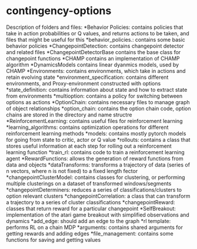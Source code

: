 # contingency-options

Description of folders and files:
  *Behavior Policies: contains policies that take in action probabilities or Q values, and returns actions to be taken, and files that might be useful for this
    *behavior_policies.: contains some basic behavior policies
  *ChangepointDetection: contains changepoint detector and related files
    *ChangepointDetectorBase contains the base class for changepoint functions
    *CHAMP contains an implementation of CHAMP algorithm
    *DynamicsModels contains linear dyanmics models, used by CHAMP
  *Environments: contains environments, which take in actions and retain evolving state
    *environment_specification: contains different environments, and Proxy-environment constructed with options
    *state_definition: contains information about state and how to extract state from environments
    *multioption: contains a policy for switching between options as actions
  *OptionChain: contains necessary files to manage graph of object relationships
    *option_chain: contains the option chain code, option chains are stored in the directory and name structre
  *ReinforcementLearning: contains useful files for reinforcement learning
    *learning_algorithms: contains optimization operations for different reinforcement learning methods
    *models: contains mostly pytorch models for going from state to critic, actor or Q value
    *rollouts: contains a class that stores useful information at each step for rolling out a reinforcement learning function
    *train_rl: contains code to train a reinforcement learning agent
  *RewardFunctions: allows the generation of reward functions from data and objects
    *dataTransforms: transforms a trajectory of data (series of n vectors, where n is not fixed) to a fixed length fector
    *changepointClusterModel: contains classes for clustering, or performing multiple clusterings on a dataset of transformed windows/segments
    *changepointDeterminers: reduces a series of classifications/clusters to option relevant clusters
    *changepointCorrelation: a class that can transform a trajectory to a series of cluster classifications
    *changepointReward: classes that return reward for a particular changepoint
  *SelfBreakout: implementation of the atari game breakout with simplified observations and dynamics
  *add_edge: should add an edge to the graph
  *rl template: performs RL on a chain MDP
  *arguments: contains shared arguments for getting rewards and adding edges
  *file_management: contains some functions for saving and getting values
    
